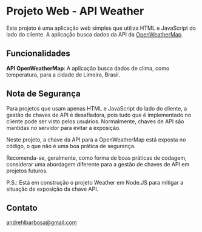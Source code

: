 # Projeto Web - API Weather

Este projeto é uma aplicação web simples que utiliza HTML e JavaScript do lado do cliente.
A aplicação busca dados da API da [OpenWeatherMap](https://openweathermap.org/city/3458575).



## Funcionalidades

**API OpenWeatherMap**: A aplicação busca dados de clima, como temperatura, para a cidade de Limeira, Brasil. 

## Nota de Segurança

Para projetos que usam apenas HTML e JavaScript do lado do cliente, a gestão de chaves de API é desafiadora, pois tudo que é implementado no cliente pode ser visto pelos usuários. Normalmente, chaves de API são mantidas no servidor para evitar a exposição.

Neste projeto, a chave da API para a OpenWeatherMap está exposta no código, o que não é uma boa prática de segurança.

Recomenda-se, geralmente, como forma de boas práticas de codagem, considerar uma abordagem diferente para a gestão de chaves de API em projetos futuros.

P.S.: Está em construção o projeto Weather em Node.JS para mitigar a situação de exposição da chave API.

## Contato

andrehlbarbosa@gmail.com